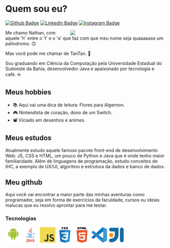 # Quem sou eu?
[![Github Badge](https://img.shields.io/badge/-Github-000?style=flat-square&logo=Github&logoColor=white&link=https://github.com/natescom)](https://github.com/natescom) [![Linkedin Badge](https://img.shields.io/badge/-LinkedIn-blue?style=flat-square&logo=Linkedin&logoColor=white&link=https://www.linkedin.com/in/nathan-ferraz-6850311a1/)](https://www.linkedin.com/in/nathan-ferraz-6850311a1/) [![Instagram Badge](https://img.shields.io/badge/-Instagram-C6396E?style=flat-square&labelColor=C6396E&logo=instagram&logoColor=white&link=https://www.instagram.com/tantan.mkv/)](https://www.instagram.com/tantan.mkv/)

<img align="right" src="https://external-content.duckduckgo.com/iu/?u=http%3A%2F%2F25.media.tumblr.com%2Ftumblr_lxwjgpyIL41qftw0ho1_500.gif&f=1&nofb=1" width=300/>Me chamo Nathan, com aquele 'h' entre o 't' e o 'a' que faz com que meu nome seja quaaaaase um palíndromo. 🙃 

Mas você pode me chamar de TanTan. 🍉 

Sou graduando em Ciência da Computação pela Universidade Estadual do Sudoeste da Bahia, desenvolvedor Java e apaixonado por tecnologia e café. ☕

## Meus hobbies

- 📚 Aqui vai uma dica de leitura: Flores para Algernon.
- 🎮 Nintendista de coração, dono de um Switch. 
- 📽 Viciado em desenhos e animes. 

## Meus estudos

Atualmente estudo aquele famoso pacote front-end de desenvolvimento Web: JS, CSS e HTML, um pouco de Python e Java que é onde tenho maior familiaridade. Além de linguagens de programação, estudo conceitos de IHC, a exemplo de UX/UI, algoritmo e estrutura da dados e banco de dados.

## Meu github 

Aqui você vai encontrar a maior parte das minhas aventuras como programador, seja em forma de exercícios  da faculdade, cursos ou ideias malucas que eu resolvo aprontar para me testar. 

### Tecnologias

<p align="left">
    	<img src="https://raw.githubusercontent.com/devicons/devicon/master/icons/android/android-original-wordmark.svg" alt="Android" width="50" height="50" />     
	<img src="https://raw.githubusercontent.com/devicons/devicon/master/icons/java/java-original-wordmark.svg" alt="Java" width="50" height="50" />
	<img src="https://raw.githubusercontent.com/devicons/devicon/master/icons/javascript/javascript-original.svg" alt="JavaScript" width="50" height="50" /> 
	<img src="https://raw.githubusercontent.com/devicons/devicon/master/icons/css3/css3-original-wordmark.svg" alt="CSS" width="50" height="50" /> 
    	<img src="https://raw.githubusercontent.com/devicons/devicon/master/icons/html5/html5-original-wordmark.svg" alt="HTML5" width="50" height="50" /> 
    	<img src="https://raw.githubusercontent.com/devicons/devicon/master/icons/vscode/vscode-original.svg" alt="VsCode" width="50" height="50" />    
	<img src="https://raw.githubusercontent.com/devicons/devicon/master/icons/intellij/intellij-original.svg" alt="VsCode" width="50" height="50" />     
</p>
